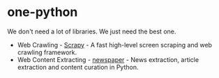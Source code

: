 # one-python
We don't need a lot of libraries. We just need the best one.

* Web Crawling - [Scrapy](http://scrapy.org/) - A fast high-level screen scraping and web crawling framework.
* Web Content Extracting - [newspaper](https://github.com/codelucas/newspaper) - News extraction, article extraction and content curation in Python.
